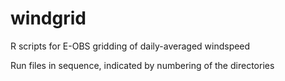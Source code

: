 # windgrid
R scripts for E-OBS gridding of daily-averaged windspeed

Run files in sequence, indicated by numbering of the directories

